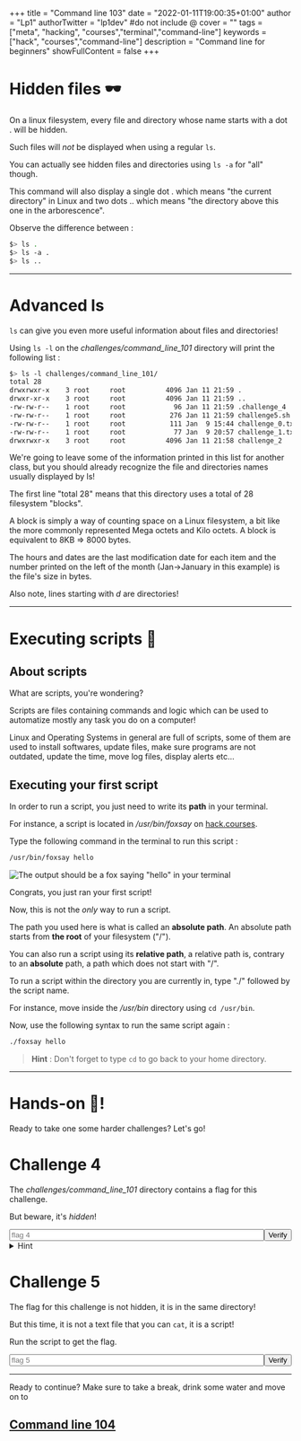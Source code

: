 +++
title = "Command line 103"
date = "2022-01-11T19:00:35+01:00"
author = "Lp1"
authorTwitter = "lp1dev" #do not include @
cover = ""
tags = ["meta", "hacking", "courses","terminal","command-line"]
keywords = ["hack", "courses","command-line"]
description = "Command line for beginners"
showFullContent = false
+++

<script type="text/javascript">
    function verify(id) {
        const answers = [
            'flag{333610b9a7955f54efdddea14634ab93d77a0d64}',
            'flag{3833de1724aba85be072244d222595c697c29a87}'
        ]
        let input = document.querySelector('#chall'+id)
        if (input.value.trim() == answers[id]) {
            alert('Congratulations! You finished the challenge '+id)
        } else {
            alert('It seems this flag is invalid. Try again!')
        }
        input.disabled = true;
    }
</script>

# Hidden files 🕶️

On a linux filesystem, every file and directory whose name starts with a dot . will be hidden.

Such files will *not* be displayed when using a regular `ls`.

You can actually see hidden files and directories using `ls -a` for "all" though. 

This command will also display a single dot . which means "the current directory" in Linux and two dots .. which means "the directory above this one in the arborescence". 

Observe the difference between :

```bash
$> ls .
$> ls -a .
$> ls ..
```

---

# Advanced ls

`ls` can give you even more useful information about files and directories!

Using `ls -l` on the *challenges/command_line_101* directory will print the following list :

```bash
$> ls -l challenges/command_line_101/
total 28
drwxrwxr-x    3 root     root          4096 Jan 11 21:59 .
drwxr-xr-x    3 root     root          4096 Jan 11 21:59 ..
-rw-rw-r--    1 root     root            96 Jan 11 21:59 .challenge_4
-rw-rw-r--    1 root     root           276 Jan 11 21:59 challenge5.sh
-rw-rw-r--    1 root     root           111 Jan  9 15:44 challenge_0.txt
-rw-rw-r--    1 root     root            77 Jan  9 20:57 challenge_1.txt
drwxrwxr-x    3 root     root          4096 Jan 11 21:58 challenge_2
```

We're going to leave some of the information printed in this list for another class, but you should already recognize the file and directories names usually displayed by ls!

The first line "total 28" means that this directory uses a total of 28 filesystem "blocks".

A block is simply a way of counting space on a Linux filesystem, a bit like the more commonly represented Mega octets and Kilo octets. A block is equivalent to 8KB => 8000 bytes.

The hours and dates are the last modification date for each item and the number printed on the left of the month (Jan->January in this example) is the file's size in bytes.

Also note, lines starting with *d* are directories!

---

# Executing scripts 📜

## About scripts

What are scripts, you're wondering? 

Scripts are files containing commands and logic which can be used to automatize mostly any task you do on a computer!

Linux and Operating Systems in general are full of scripts, some of them are used to install softwares, update files, make sure programs are not outdated, update the time, move log files, display alerts etc... 

## Executing your first script

In order to run a script, you just need to write its **path** in your terminal.

For instance, a script is located in */usr/bin/foxsay* on [hack.courses](https://hack.courses).

Type the following command in the terminal to run this script :

```bash
/usr/bin/foxsay hello
```

![The output should be a fox saying "hello" in your terminal](/foxsay.PNG)

Congrats, you just ran your first script!

Now, this is not the *only* way to run a script. 

The path you used here is what is called an **absolute path**. An absolute path starts from **the root** of your filesystem ("/").

You can also run a script using its **relative path**, a relative path is, contrary to an **absolute** path, a path which does not start with "/".

To run a script within the directory you are currently in, type "./" followed by the script name.

For instance, move inside the */usr/bin* directory using `cd /usr/bin`.

Now, use the following syntax to run the same script again :

```bash
./foxsay hello
```

> **Hint** : Don't forget to type `cd` to go back to your home directory.

---

# Hands-on 🤜!

Ready to take one some harder challenges? Let's go!

# Challenge 4

The *challenges/command_line_101* directory contains a flag for this challenge. 

But beware, it's *hidden*!

<div style="display:flex">
    <input style="width:40rem" type="text" id="chall0" placeholder="flag 4"/><button onclick="verify(0)">Verify</button>
</div>

<details>
  <summary>Hint</summary>

> **Hint** : Advanced ls

</details>

# Challenge 5

The flag for this challenge is not hidden, it is in the same directory!

But this time, it is not a text file that you can `cat`, it is a script! 

Run the script to get the flag.

<div style="display:flex">
    <input style="width:40rem" type="text" id="chall1" placeholder="flag 5"/><button onclick="verify(1)">Verify</button>
</div>

---

Ready to continue? Make sure to take a break, drink some water and move on to

## [Command line 104](../104)